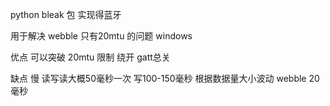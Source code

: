 python bleak 包 实现得蓝牙

用于解决 webble 只有20mtu 的问题 windows

优点  可以突破 20mtu 限制  绕开 gatt总关

缺点 慢  读写读大概50毫秒一次 写100-150毫秒  根据数据量大小波动   webble 20毫秒
